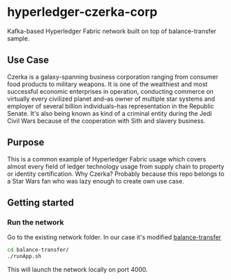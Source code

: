 # hyperledger-czerka-corp
Kafka-based Hyperledger Fabric network built on top of balance-transfer sample.

## Use Case
Czerka is a galaxy-spanning business corporation ranging from consumer food products to military weapons. 
It is one of the wealthiest and most successful economic enterprises in operation, conducting commerce on virtually every civilized planet and–as owner of multiple star systems and employer of several billion individuals–has representation in the Republic Senate.
It's also being known as kind of a criminal entity during the Jedi Civil Wars because of the cooperation with Sith and slavery business.

## Purpose
This is a common example of Hyperledger Fabric usage which covers almost every field of ledger technology usage from supply chain to property or identity certification.
Why Czerka? Probably because this repo belongs to a Star Wars fan who was lazy enough to create own use case. 

## Getting started
### Run the network
Go to the existing network folder. In our case it's modified [balance-transfer](https://github.com/hyperledger/fabric-samples/tree/release/balance-transfer)
```bash
cd balance-transfer/
./runApp.sh
```
This will launch the network locally on port 4000.